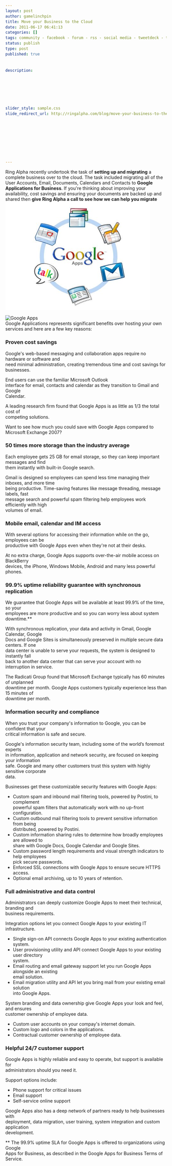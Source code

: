 ```yaml
---
layout: post
author: gamelinchpin
title: Move your Business to the Cloud
date: 2011-06-17 06:41:13
categories: []
tags: community - facebook - forum - rss - social media - tweetdeck - twitter
status: publish
type: post
published: true


description:






slider_style: sample.css
slide_redirect_url: http://ringalpha.com/blog/move-your-business-to-the-cloud/








---
```

Ring Alpha recently undertook the task of **setting up and migrating** a
complete business over to the cloud. The task included migrating all of
the User Accounts, Email, Documents, Calendars and Contacts to **Google
Applications for Business**.
 If you're thinking about improving your availability, cost savings and
ensuring your documents are backed up and shared then **give Ring Alpha
a call to see how we can help you migrate**\
 ![](assets/Google-Apps3.jpg "Google Apps")

![](assets/google-apps-graphic.jpg "Google Apps")\
 Google Applications represents significant benefits over hosting your
own services and here are a few key
reasons:

<div class="section">

### Proven cost savings

Google's web-based messaging and collaboration apps require no hardware
or software and\
 need minimal administration, creating tremendous time and cost savings
for businesses.

End users can use the familiar Microsoft Outlook\
 interface for email, contacts and calendar as they transition to Gmail
and Google\
 Calendar.

A leading research firm found that Google Apps is as little as 1/3 the
total cost of\
 competing solutions.

Want to see how much you could save with Google Apps compared to
Microsoft Exchange 2007?

### 50 times more storage than the industry average

Each employee gets 25 GB for email storage, so they can keep important
messages and find\
 them instantly with built-in Google search.

Gmail is designed so employees can spend less time managing their
inboxes, and more time\
 being productive. Time-saving features like message threading, message
labels, fast\
 message search and powerful spam filtering help employees work
efficiently with high\
 volumes of email.

### Mobile email, calendar and IM access

With several options for accessing their information while on the go,
employees can be\
 productive with Google Apps even when they're not at their desks.

At no extra charge, Google Apps supports over-the-air mobile access on
BlackBerry\
 devices, the iPhone, Windows Mobile, Android and many less powerful
phones.

### 99.9% uptime reliability guarantee with synchronous replication

We guarantee that Google Apps will be available at least 99.9% of the
time, so your\
 employees are more productive and so you can worry less about system
downtime.*\*

With synchronous replication, your data and activity in Gmail, Google
Calendar, Google\
 Docs and Google Sites is simultaneously preserved in multiple secure
data centers. If one\
 data center is unable to serve your requests, the system is designed to
instantly fall\
 back to another data center that can serve your account with no
interruption in service.

The Radicati Group found that Microsoft Exchange typically has 60
minutes of unplanned\
 downtime per month. Google Apps customers typically experience less
than 15 minutes of\
 downtime per month.

### Information security and compliance

When you trust your company's information to Google, you can be
confident that your\
 critical information is safe and secure.

Google's information security team, including some of the world’s
foremost experts\
 in information, application and network security, are focused on
keeping your information\
 safe. Google and many other customers trust this system with highly
sensitive corporate\
 data.

Businesses get these customizable security features with Google
Apps:

-   Custom spam and inbound mail filtering tools, powered by Postini, to
    complement\
     powerful spam filters that automatically work with no up-front
    configuration.
-   Custom outbound mail filtering tools to prevent sensitive
    information from being\
     distributed, powered by Postini.
-   Custom information sharing rules to determine how broadly employees
    are allowed to\
     share with Google Docs, Google Calendar and Google Sites.
-   Custom password length requirements and visual strength indicators
    to help employees\
     pick secure passwords.
-   Enforced SSL connections with Google Apps to ensure secure HTTPS
    access.
-   Optional email archiving, up to 10 years of retention.

### Full administrative and data control

Administrators can deeply customize Google Apps to meet their technical,
branding and\
 business requirements.

Integration options let you connect Google Apps to your existing IT
infrastructure.

-   Single sign-on API connects Google Apps to your existing
    authentication system.
-   User provisioning utility and API connect Google Apps to your
    existing user directory\
     system.
-   Email routing and email gateway support let you run Google Apps
    alongside an existing\
     email solution.
-   Email migration utility and API let you bring mail from your
    existing email solution\
     into Google Apps.

System branding and data ownership give Google Apps your look and feel,
and ensures\
 customer ownership of employee data.

-   Custom user accounts on your compay's internet domain.
-   Custom logo and colors in the applications.
-   Contractual customer ownership of employee data.

### Helpful 24/7 customer support

Google Apps is highly reliable and easy to operate, but support is
available for\
 administrators should you need it.

Support options
include:

-   Phone support for critical issues
-   Email support
-   Self-service online support

Google Apps also has a deep network of partners ready to help businesses
with\
 deployment, data migration, user training, system integration and
custom application\
 development.

\*\* The 99.9% uptime SLA for Google Apps is offered to organizations
using Google\
 Apps for Business, as described in the Google Apps for Business Terms
of Service.

</div>
